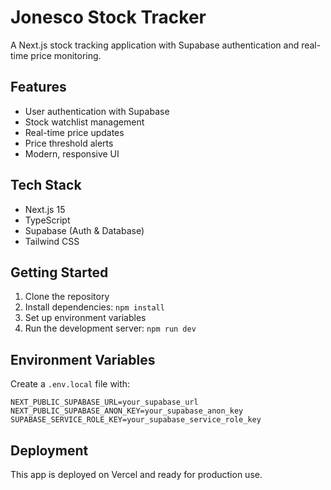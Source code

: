 # Jonesco Stock Tracker

A Next.js stock tracking application with Supabase authentication and real-time price monitoring.

## Features

- User authentication with Supabase
- Stock watchlist management
- Real-time price updates
- Price threshold alerts
- Modern, responsive UI

## Tech Stack

- Next.js 15
- TypeScript
- Supabase (Auth & Database)
- Tailwind CSS

## Getting Started

1. Clone the repository
2. Install dependencies: `npm install`
3. Set up environment variables
4. Run the development server: `npm run dev`

## Environment Variables

Create a `.env.local` file with:

```
NEXT_PUBLIC_SUPABASE_URL=your_supabase_url
NEXT_PUBLIC_SUPABASE_ANON_KEY=your_supabase_anon_key
SUPABASE_SERVICE_ROLE_KEY=your_supabase_service_role_key
```

## Deployment

This app is deployed on Vercel and ready for production use.

<!-- Updated for production deployment -->
